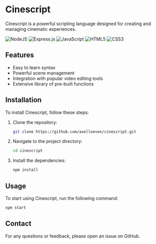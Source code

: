 # Cinescript

Cinescript is a powerful scripting language designed for creating and managing cinematic experiences.

![NodeJS](https://img.shields.io/badge/node.js-6DA55F?style=for-the-badge&logo=node.js&logoColor=white)
![Express.js](https://img.shields.io/badge/express.js-%23404d59.svg?style=for-the-badge&logo=express&logoColor=%2361DAFB)
![JavaScript](https://img.shields.io/badge/javascript-%23323330.svg?style=for-the-badge&logo=javascript&logoColor=%23F7DF1E)
![HTML5](https://img.shields.io/badge/html5-%23E34F26.svg?style=for-the-badge&logo=html5&logoColor=white)
![CSS3](https://img.shields.io/badge/css3-%231572B6.svg?style=for-the-badge&logo=css3&logoColor=white)

## Features

- Easy to learn syntax
- Powerful scene management
- Integration with popular video editing tools
- Extensive library of pre-built functions

## Installation

To install Cinescript, follow these steps:

1. Clone the repository:
    ```sh
    git clone https://github.com/axelloeven/cinescript.git
    ```
2. Navigate to the project directory:
    ```sh
    cd cinescript
    ```
3. Install the dependencies:
    ```sh
    npm install
    ```

## Usage

To start using Cinescript, run the following command:
```sh
npm start
```


## Contact

For any questions or feedback, please open an issue on GitHub.
